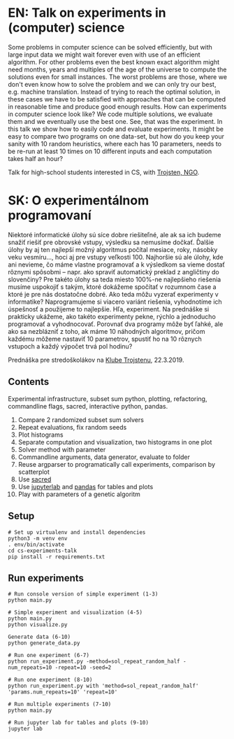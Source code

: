 # EN: Talk on experiments in (computer) science

Some problems in computer science can be solved efficiently, but with large input data 
we might wait forever even with use of an efficient algorithm. For other problems even the best known
exact algorithm might need months, years and multiples of the age of the universe to compute
the solutions even for small instances. The worst problems are those, where we don't even
know how to solve the problem and we can only try our best, e.g. machine translation.
Instead of trying to reach the optimal solution, in these cases we have to be satisfied with 
approaches that can be computed in reasonable time and produce good enough results.
How can experiments in computer science look like? We code multiple solutions, we evaluate them
and we eventually use the best one. See, that was the experiment. In this talk we show how to
easily code and evaluate experiments. It might be easy to compare two programs on one data-set,
but how do you keep your sanity with 10 random heuristics, where each has 10 parameters, needs
to be re-run at least 10 times on 10 different inputs and each computation takes half an hour?

Talk for high-school students interested in CS, with [Trojsten, NGO](https://www.trojsten.org).

# SK: O experimentálnom programovaní

Niektoré informatické úlohy sú síce dobre riešiteľné, ale ak sa ich budeme snažiť riešiť pre 
obrovské vstupy, výsledku sa nemusíme dočkať. Ďalšie úlohy by aj ten najlepší možný algoritmus
počítal mesiace, roky, násobky veku vesmíru..., hoci aj pre vstupy veľkosti 100. Najhoršie sú
ale úlohy, kde ani nevieme, čo máme vlastne programovať a k výsledkom sa vieme dostať
rôznymi spôsobmi – napr. ako spraviť automatický preklad z angličtiny do slovenčiny?
Pre takéto úlohy sa teda miesto 100%-ne najlepšieho riešenia musíme uspokojiť s takým, 
ktoré dokážeme spočítať v rozumnom čase a ktoré je pre nás dostatočne dobré. Ako teda môžu vyzerať 
experimenty v informatike? Naprogramujeme si viacero variánt riešenia, vyhodnotíme ich úspešnosť 
a použijeme to najlepšie. Hľa, experiment. Na prednáške si prakticky ukážeme, ako takéto 
experimenty pekne, rýchlo a jednoducho programovať a vyhodnocovať. Porovnať dva programy môže 
byť ľahké, ale ako sa nezblázniť z toho, ak máme 10 náhodných algoritmov, pričom každému môžeme 
nastaviť 10 parametrov, spustiť ho na 10 rôznych vstupoch a každý výpočet trvá pol hodinu?

Prednáška pre stredoškolákov na [Klube Trojstenu](http://klub.trojsten.sk/), 22.3.2019.

## Contents
Experimental infrastructure, subset sum python, plotting, refactoring, commandline flags, 
sacred, interactive python, pandas.

1. Compare 2 randomized subset sum solvers
2. Repeat evaluations, fix random seeds
3. Plot histograms
4. Separate computation and visualization, two histograms in one plot
5. Solver method with parameter
6. Commandline arguments, data generator, evaluate to folder
7. Reuse argparser to programatically call experiments, comparison by scatterplot
8. Use [sacred](https://github.com/IDSIA/sacred)
9. Use [jupyterlab](https://github.com/jupyterlab/jupyterlab) and [pandas](https://pandas.pydata.org/) for tables and plots
10. Play with parameters of a genetic algoritm

## Setup
```
# Set up virtualenv and install dependencies
python3 -m venv env
. env/bin/activate
cd cs-experiments-talk
pip install -r requirements.txt
```

## Run experiments
```
# Run console version of simple experiment (1-3)
python main.py

# Simple experiment and visualization (4-5)
python main.py
python visualize.py

Generate data (6-10)
python generate_data.py

# Run one experiment (6-7)
python run_experiment.py -method=sol_repeat_random_half -num_repeats=10 -repeat=10 -seed=2

# Run one experiment (8-10)
python run_experiment.py with 'method=sol_repeat_random_half' 'params.num_repeats=10' 'repeat=10'

# Run multiple experiments (7-10)
python main.py

# Run jupyter lab for tables and plots (9-10)
jupyter lab

```